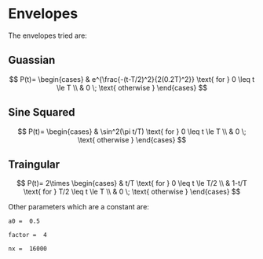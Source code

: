 # Envelopes

The envelopes tried are:

## Guassian

$$
    P(t)=
    \begin{cases}
         & e^{\frac{-(t-T/2)^2}{2(0.2T)^2}} \text{ for } 0 \leq t \le T \\
         & 0         \;      \text{ otherwise }
    \end{cases}
$$

## Sine Squared

$$
    P(t)=
    \begin{cases}
         & \sin^2(\pi t/T) \text{ for } 0 \leq t \le T \\
         & 0         \;      \text{ otherwise }
    \end{cases}
$$

## Traingular

$$
    P(t)= 2\times
    \begin{cases}
         & t/T \text{ for } 0 \leq t \le T/2 \\
         & 1-t/T \text{ for } T/2 \leq t \le T \\
         & 0         \;      \text{ otherwise }
    \end{cases}
$$

Other parameters which are a constant are:

`a0 =  0.5`

`factor =  4`

`nx =  16000`
